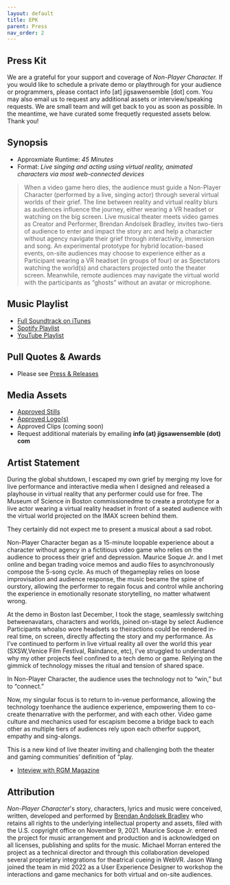 ```yaml
---
layout: default
title: EPK
parent: Press
nav_order: 2
---
```


## Press Kit
We are a grateful for your support and coverage of *Non-Player Character.* If you would like to schedule a private demo or playthrough for your audience or programmers, please contact info [at] jigsawensemble [dot] com. You may also email us to request any additional assets or interview/speaking requests. We are small team and will get back to you as soon as possible. In the meantime, we have curated some frequetly requested assets below. Thank you! 

## Synopsis
- Approxmiate Runtime: *45 Minutes*
- Format: *Live singing and acting using virtual reality, animated characters via most web-connected devices*
> When a video game hero dies, the audience must guide a Non-Player Character (performed by a live, singing actor) through several virtual worlds of their grief. The line between reality and virtual reality blurs as audiences influence the journey, either wearing a VR headset or watching on the big screen. Live musical theater meets video games as Creator and Performer, Brendan Andolsek Bradley, invites two-tiers of audience to enter and impact the story arc and help a character without agency navigate their grief through interactivity, immersion and song. An experimental prototype for hybrid location-based events, on-site audiences may choose to experience either as a Participant wearing a VR headset (in groups of four) or as Spectators watching the world(s) and characters projected onto the theater screen. Meanwhile, remote audiences may navigate the virtual world with the participants as “ghosts” without an avatar or microphone.

## Music Playlist
- [Full Soundtrack on iTunes](https://music.apple.com/album/1634852775?app=itunes&ign-itscg=30200&ign-itsct=toolbox_linkbuilder)
- [Spotify Playlist](https://open.spotify.com/playlist/35mTHeqw1SdDWaKxzUA3o9) 
- [YouTube Playlist](https://www.youtube.com/playlist?list=PLYRxBw6QnHiwWza9XQfjfMNiDxwCNVPz5)

## Pull Quotes & Awards
- Please see [Press & Releases](./press-and-releases.md/)

## Media Assets
- [Approved Stills](https://www.dropbox.com/sh/4smj1ke63nup81u/AAC3c7r87bJ3RV2r2LOGcg9Ya?dl=0)
- [Approved Logo(s)](https://www.dropbox.com/sh/6ly0oifrs1en1y9/AAD8GauaqdKzN45KjSVC82Cka?dl=0)
- Approved Clips (coming soon)
- Request additional materials by emailing **info (at) jigsawensemble (dot) com**

## Artist Statement 
During the global shutdown, I escaped my own grief by merging my love for live performance and interactive media when I designed and released a playhouse in virtual reality that any performer could use for free. The Museum of Science in Boston commissionedme to create a prototype for a live actor wearing a virtual reality headset in front of a seated audience with the virtual world projected on the IMAX screen behind them.

They certainly did not expect me to present a musical about a sad robot.

Non-Player Character began as a 15-minute loopable experience about a character without agency in a fictitious video game who relies on the audience to process their grief and depression. Maurice Soque Jr. and I met online and began trading voice memos and audio files to asynchronously compose the 5-song cycle. As much of thegameplay relies on loose improvisation and audience response, the music became the spine of ourstory, allowing the performer to regain focus and control while anchoring the experience in emotionally resonate storytelling, no matter whatwent wrong.

At the demo in Boston last December, I took the stage, seamlessly switching betweenavatars, characters and worlds, joined on-stage by select Audience Participants whoalso wore headsets so theiractions could be rendered in-real time, on screen, directly affecting the story and my performance. As I’ve continued to perform in live virtual reality all over the world this year (SXSW,Venice Film Festival, Raindance, etc), I’ve struggled to understand why my other projects feel confined to a tech demo or game. Relying on the gimmick of technology misses the ritual and tension of shared space. 

In Non-Player Character, the audience uses the technology not to “win,” but to “connect.” 

Now, my singular focus is to return to in-venue performance, allowing the technology toenhance the audience experience, empowering them to co-create thenarrative with the performer, and with each other. Video game culture and mechanics used for escapism become a bridge back to each other as multiple tiers of audiences rely upon each otherfor support, empathy and sing-alongs. 

This is a new kind of live theater inviting and challenging both the theater and gaming communities’ definition of “play.

- [Inteview with RGM Magazine](https://rgm.press/rgm-introducing-we-interview-la-artist-brendan-bradley/interview/)

## Attribution
*Non-Player Character*'s story, characters, lyrics and music were conceived, written, developed and performed by [Brendan Andolsek Bradley](https://brendanabradley.com/wiki) who retains all rights to the underlying intellectual property and assets, filed with the U.S. copyright office on November 9, 2021. Maurice Soque Jr. entered the project for music arrangement and production and is acknowledged on all licenses, publishing and splits for the music. Michael Morran entered the project as a technical director and through this collaboration developed several proprietary integrations for theatrical cueing in WebVR. Jason Wang joined the team in mid 2022 as a User Experience Designer to workshop the interactions and game mechanics for both virtual and on-site audiences. 
